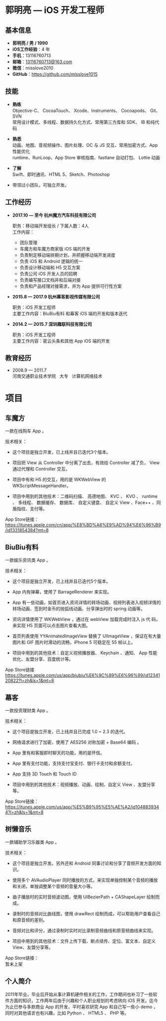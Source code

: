 # 郭明亮 — iOS 开发工程师

## 基本信息
* **郭明亮 / 男 / 1990** 
* **iOS工作经验**：4 年
* **手机**：13116760713  
* **邮箱**：13116760713@163.com  
* **微信**：misslove2010 
* **GitHub**：https://github.com/misslove1015
		
## 技能
* **熟练**  
  Objective-C、 CocoaTouch、 Xcode、Instruments、 Cocoapods、 Git、 SVN  
  常用设计模式、多线程、数据持久化方式、常用第三方库和 SDK、 IB 和纯代码
  
* **熟悉**    
  动画、地图、音视频操作、图片处理、OC 与 JS 交互、常用加密方式、App 性能优化  
  runtime、RunLoop、App Store 审核指南、fastlane 自动打包、 Lottie 动画
  
* **了解**  
  Swift、即时通讯、HTML 5、Sketch、Photoshop

* 带领过小团队，可独立开发。
		
## 工作经历

* **2017.10 — 至今 杭州魔方汽车科技有限公司** 
  
    职务：移动端开发组长 / 下属人数：4人  
    工作内容：  

  * 团队管理  
  * 车魔方和车魔方商家版 iOS 端的开发  
  * 负责制定移动端排期计划，并把握移动端开发进度
  * 负责 iOS 和 Android 逻辑的统一
  * 负责设计移动端和 H5 交互方案
  * 负责公司 iOS 开发人员的招聘
  * 负责编写接口文档并和后端对接
  * 负责和产品经理对接需求，并为 App 提供可行性方案
   

* **2015.8 — 2017.9  杭州幕客影视传媒有限公司** 
  
  职务：iOS 开发工程师   
  主要工作内容：BiuBiu有料 和幕客 iOS 端的开发和版本迭代

* **2014.2 — 2015.7 深圳趣联科技有限公司**  
 
   职务：iOS 开发工程师   
   主要工作内容：密云头条和其他 App iOS 端的开发
  
## 教育经历
 * 2008.9 — 2011.7  
   河南交通职业技术学院 &nbsp; 大专 &nbsp; 计算机网络技术
    
# 项目
## 车魔方 
 	
一款在线购车 App 。
 	
技术相关：   

* 这个项目是独立开发，已上线并且已迭代3个版本。
 
* 项目把 View 从 Controller 中分离了出去，有效给 Controller 减了负， View 通过代理和 Controller 交互。  
 
* 项目中有和 H5 的交互，用的是 WKWebView 的 WKScriptMessageHandler。 
   
* 项目中用到的其他技术：二维码扫描、 高德地图、 KVC 、 KVO 、 runtime 、 多线程、 数据缓存、 数据库、 自定义键盘、 自定义 View 、Face++ 、同盾指纹、支付等。  

App Store链接：  
https://itunes.apple.com/cn/app/%E8%BD%A6%E9%AD%94%E6%96%B9/id1331854384?mt=8

## BiuBiu有料 	
一款娱乐资讯类 App 。	

技术相关：

* 这个项目是独立开发，已上线并且已迭代5个版本。
  	   	   	   	 
* App 内有弹幕，使用了 BarrageRenderer 来实现。
  	 
* App 有一些动画，如首页进入资讯详情的转场动画、视频列表进入视频详情的转场动画、签到时金币的抛弧线动画、分享弹出时的 spring 动画等。
  	 
* 资讯详情使用了 WKWebView ，通过在 webView 加载完成时注入 js 代 码，来实现 H5 页面可以点击图片查看大图。
  	   	   	 
* 首页列表使用 YYAnimatedImageView 替换了 UIImageView ，保证在有大量图片和 GIF 图片时滑动的流畅，iPhone 5 可稳定在 55 帧以上。
  	
* 项目中用到的其他技术：自定义视频播放器、 Keychain 、通知、 App 性能优化、友盟分享、百度统计等。  
  	
App Store链接  
https://itunes.apple.com/us/app/biubiu%E6%9C%89%E6%96%99/id1234120822?l=zh&ls=1&mt=8
  
## 幕客 
一款投资理财类 App 。
 	
技术相关：

* 这个项目是独立开发，已上线并且已完成 1.0 ~ 2.3 的迭代。
 
* 网络请求进行了加密，使用了 AES256 对称加密 + Base64 编码 。
 
* App 里有和客服即时聊天的功能，用的是环信。

* App 里有支付功能，支持支付宝支付、银行卡支付和余额支付。
 
* App 支持 3D Touch 和 Touch ID

* 项目中用到的其他技术：视频播放、动画、绘制、自定义 View 、友盟分享等。  
 
App Store链接：  
https://itunes.apple.com/us/app/%E5%B9%95%E5%AE%A2/id1048839344?l=zh&ls=1&mt=8
 
## 树懒音乐 
 一款辅助学习乐器类 App 。
 	
 技术相关：  

 * 这个项目是独立开发。另外还和 Android 同事讨论和分享了音频开发方面的知识。
  	
 * 使用多个 AVAudioPlayer 同时播放的方式，来实现单独控制某个音频的播放和关闭，单独调整某个音频的音量大小等。
    
 * 曲子播放时的实时音频波动图，使用 UIBezierPath + CAShapeLayer 绘制而成。
    
 * 录制时的音频对比曲线图，使用 drawRect 绘制而成，可以帮助用户查看自己和原音频的差别。
    
 * 音频对比和评分，通过录制时实时对比录制音频曲线和原音频曲线来实现。
  	
 * 项目中用到的其他技术：文件上传下载、断点续传、定位、富文本、自定义View、友盟分享等。  
 	
App Store链接：  
暂未上架

## 个人简介
2011年毕业，毕业后开始从事计算机硬件相关的工作，工作期间也补习了一些软件方面的知识，工作两年后由于兴趣和个人职业规划的考虑转向 iOS 开发。迄今为止已参与多款商业 App 的开发，平时喜欢研究 App 和自己写一些小 demo ，同时对其他语言也有兴趣，比如 Python 、 HTML5 、 PHP 等。
